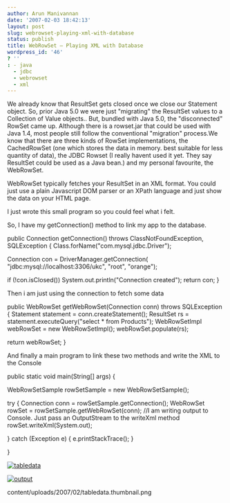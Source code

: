 ```yaml
---
author: Arun Manivannan
date: '2007-02-03 18:42:13'
layout: post
slug: webrowset-playing-xml-with-database
status: publish
title: WebRowSet — Playing XML with Database
wordpress_id: '46'
? ''
: - java
  - jdbc
  - webrowset
  - xml
---
```


We already know that ResultSet gets closed once we close our Statement object.
So, prior Java 5.0 we were just "migrating" the ResultSet values to a
Collection of Value objects.. But, bundled with Java 5.0, the "disconnected"
RowSet came up. Although there is a rowset.jar that could be used with Java
1.4, most people still follow the conventional "migration" process.We know
that there are three kinds of RowSet implementations, the CachedRowSet (one
which stores the data in memory. best suitable for less quantity of data), the
JDBC Rowset (I really havent used it yet. They say ResultSet could be used as
a Java bean.) and my personal favourite, the WebRowSet.

WebRowSet typically fetches your ResultSet in an XML format. You could just
use a plain Javascript DOM parser or an XPath language and just show the data
on your HTML page.

I just wrote this small program so you could feel what i felt.

So, I have my getConnection() method to link my app to the database.

public Connection getConnection() throws ClassNotFoundException, SQLException
{ Class.forName("com.mysql.jdbc.Driver");

Connection con = DriverManager.getConnection(
"jdbc:mysql://localhost:3306/ukc", "root", "orange");

if (!con.isClosed()) System.out.println("Connection created"); return con; }

Then i am just using the connection to fetch some data

public WebRowSet getWebRowSet(Connection conn) throws SQLException { Statement
statement = conn.createStatement(); ResultSet rs =
statement.executeQuery("select * from Products"); WebRowSetImpl webRowSet =
new WebRowSetImpl(); webRowSet.populate(rs);

return webRowSet; }

And finally a main program to link these two methods and write the XML to the
Console

public static void main(String[] args) {

WebRowSetSample rowSetSample = new WebRowSetSample();

try { Connection conn = rowSetSample.getConnection(); WebRowSet rowSet =
rowSetSample.getWebRowSet(conn); //I am writing output to Console. Just pass
an OutputStream to the writeXml method rowSet.writeXml(System.out);

} catch (Exception e) { e.printStackTrace(); }

}

[![tabledata][1]][2]

[![output][3]][4]

   [1]: http://www.arunma.com/wp-
content/uploads/2007/02/tabledata.thumbnail.png

   [2]: http://www.arunma.com/wp-content/uploads/2007/02/tabledata.png
(tabledata)

   [3]: http://beanpicks.wordpress.com/files/2007/02/datarowset.thumbnail.png

   [4]: http://beanpicks.wordpress.com/files/2007/02/datarowset.png (output)


